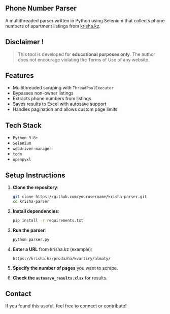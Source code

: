 ## Phone Number Parser

A multithreaded parser written in Python using Selenium that collects phone numbers of apartment listings from [krisha.kz](https://krisha.kz/prodazha/kvartiry/).

##  Disclaimer !
> This tool is developed for **educational purposes only**. 
> The author does not encourage violating the Terms of Use of any website. 

## Features
- Multithreaded scraping with `ThreadPoolExecutor`
- Bypasses non-owner listings
- Extracts phone numbers from listings
- Saves results to Excel with autosave support
- Handles pagination and allows custom page limits

## Tech Stack
- `Python 3.8+`
- `Selenium`
- `webdriver-manager`
- `tqdm`
- `openpyxl`

## Setup Instructions

1. **Clone the repository**:
   ```bash
   git clone https://github.com/yourusername/krisha-parser.git
   cd krisha-parser
   ```

2. **Install dependencies**:
   ```bash
   pip install -r requirements.txt
   ```

3. **Run the parser**:
   ```bash
   python parser.py
   ```

4. **Enter a URL** from krisha.kz (example):
   ```
   https://krisha.kz/prodazha/kvartiry/almaty/
   ```

5. **Specify the number of pages** you want to scrape.

6. **Check the `autosave_results.xlsx`** for results.

   

## Contact
If you found this useful, feel free to connect or contribute!

